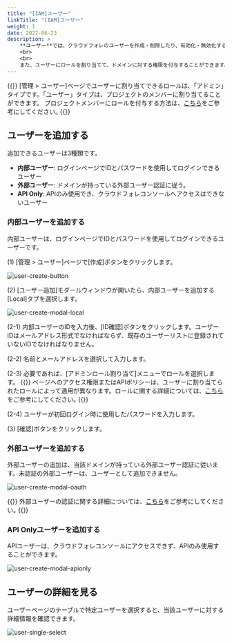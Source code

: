```yaml
---
title: "[IAM]ユーザー"
linkTitle: "[IAM]ユーザー"
weight: 1
date: 2022-06-23
description: >
    **ユーザー**では、クラウドフォレのユーザーを作成・削除したり、有効化・無効化することができます。
    <br>
    <br>
    また、ユーザーにロールを割り当てて、ドメインに対する権限を付与することができます。
---
```


{{<alert>}}
[管理 > ユーザー]ページでユーザーに割り当てできるロールは、「アドミン」タイプです。「ユーザー」タイプは、プロジェクトのメンバーに割り当てることができます。
プロジェクトメンバーにロールを付与する方法は、[こちら](/ja/docs/guides/project/project-group/#プロジェクト-グループ-メンバー-招待する)をご参考にしてください｡
{{</alert>}}

## ユーザーを追加する
追加できるユーザーは3種類です。
- **内部ユーザー**: ログインぺージでIDとパスワードを使用してログインできるユーザー
- **外部ユーザー**: ドメインが持っている外部ユーザー認証に従う。
- **API Only**: APIのみ使用でき、クラウドフォレコンソールへアクセスはできないユーザー

### 内部ユーザーを追加する
内部ユーザーは、ログインページでIDとパスワードを使用してログインできるユーザーです。

(1) [管理 > ユーザー]ページで[作成]ボタンをクリックします。

![user-create-button](/ja/docs/guides/administration/iam-user-img/user-create-button.png)

(2) [ユーザー追加]モダールウィンドウが開いたら、内部ユーザーを追加する[Local]タブを選択します。

![user-create-modal-local](/ja/docs/guides/administration/iam-user-img/user-create-modal-local.png)

(2-1) 内部ユーザーのIDを入力後、[ID確認]ボタンをクリックします。ユーザーIDはメールアドレス形式でなければならず、既存のユーザーリストに登録されていないIDでなければなりません。

(2-2) 名前とメールアドレスを選択して入力します。

(2-3) 必要であれば、[アドミンロール割り当て]メニューでロールを選択します。
{{<alert>}}
ページへのアクセス権限またはAPIポリシーは、ユーザーに割り当てられたロールによって適用が異なります。ロールに関する詳細については、[こちら](/ja/docs/guides/administration/iam-role)をご参考にしてください｡
{{</alert>}}

(2-4) ユーザーが初回ログイン時に使用したパスワードを入力します。

(3) [確認]ボタンをクリックします。


### 外部ユーザーを追加する
外部ユーザーの追加は、当該ドメインが持っている外部ユーザー認証に従います。未認証の外部ユーザーは、ユーザーとして追加できません。

![user-create-modal-oauth](/ja/docs/guides/administration/iam-user-img/user-create-modal-oauth.png)

{{<alert>}}
外部ユーザーの認証に関する詳細については、[こちら](/ja/docs/guides/plugins/iam-authentication/)をご参考にしてください｡
{{</alert>}}


### API Onlyユーザーを追加する
APIユーザーは、クラウドフォレコンソールにアクセスできず、APIのみ使用することができます。

![user-create-modal-apionly](/ja/docs/guides/administration/iam-user-img/user-create-modal-apionly.png)


## ユーザーの詳細を見る
ユーザーページのテーブルで特定ユーザーを選択すると、当該ユーザーに対する詳細情報を確認できます。

![user-single-select](/ja/docs/guides/administration/iam-user-img/user-single-select.png)
